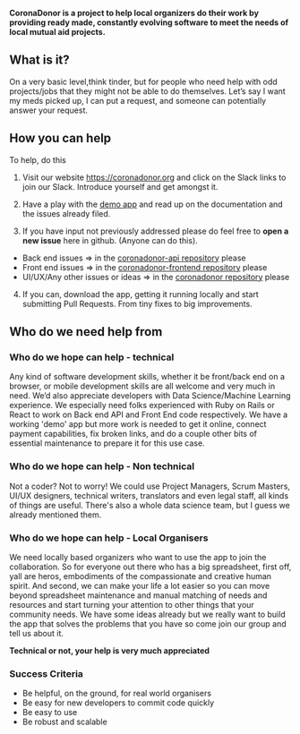 **CoronaDonor is a project to help local organizers do their work by providing ready made, constantly evolving software to meet the needs of local mutual aid projects.**

## What is it?
On a very basic level,think tinder, but for people who need help with odd projects/jobs that they might not be able to do themselves. Let’s say I want my meds picked up, I can put a request, and someone can potentially answer your request.

## How you can help 

To help, do this

1. Visit our website https://coronadonor.org and click on the Slack links to join our Slack. Introduce yourself and get amongst it. 

2. Have a play with the [demo app](https://w4gl-uat.herokuapp.com/) and read up on the documentation and the issues already filed. 

3. If you have input not previously addressed please do feel free to **open a new issue** here in github. (Anyone can do this).

  - Back end issues => in the [coronadonor-api repository](https://github.com/factn/coronadonor-api) please
  - Front end issues => in the [coronadonor-frontend repository](https://github.com/factn/coronadonor-frontend) please
  - UI/UX/Any other issues or ideas => in the [coronadonor repository](https://github.com/factn/coronadonor) please

4. If you can, download the app, getting it running locally and start submitting Pull Requests. From tiny fixes to big improvements. 


## Who do we need help from 

### Who do we hope can help - technical

Any kind of software development skills, whether it be front/back end on a browser, or mobile development skills are all welcome and very much in need. We’d also appreciate developers with Data Science/Machine Learning experience. We especially need folks experienced with Ruby on Rails or React to work on Back end API and Front End code respectively.  We have a working 'demo' app but more work is needed to get it online, connect payment capabilities, fix broken links, and do a couple other bits of essential maintenance to prepare it for this use case.

### Who do we hope can help - Non technical

Not a coder? Not to worry! We could use Project Managers, Scrum Masters, UI/UX designers, technical writers, translators and even legal staff, all kinds of things are useful. There's also a whole data science team, but I guess we already mentioned them. 

### Who do we hope can help - Local Organisers

We need locally based organizers who want to use the app to join the collaboration.  So for everyone out there who has a big spreadsheet, first off, yall are heros, embodiments of the compassionate and creative human spirit. And second, we can make your life a lot easier so you can move beyond spreadsheet maintenance and manual matching of needs and resources and start turning your attention to other things that your community needs. We have some ideas already but we really want to build the app that solves the problems that you have so come join our group and tell us about it. 


**Technical or not, your help is very much appreciated**

### Success Criteria
- Be helpful, on the ground, for real world organisers
- Be easy for new developers to commit code quickly
- Be easy to use
- Be robust and scalable



